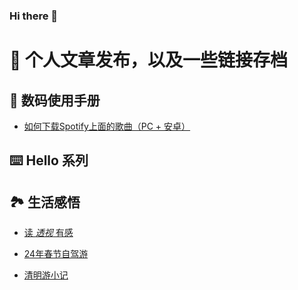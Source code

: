 ### Hi there 👋

# 📄 个人文章发布，以及一些链接存档

## 💾 数码使用手册

* [如何下载Spotify上面的歌曲（PC + 安卓）](https://github.com/DrLightko/DrLightko/blob/main/digital_handbook/sopify_downloader.md)

## ⌨️ Hello 系列


## 🏞️ 生活感悟

* [读 *透视* 有感](https://github.com/DrLightko/DrLightko/blob/main/life-insights/perspective.md)

* [24年春节自驾游](https://github.com/DrLightko/DrLightko/blob/main/life-insights/2024%E5%B9%B4%E6%97%85%E6%B8%B8%E8%AF%A6%E6%83%85.pdf)

* [清明游小记](https://github.com/DrLightko/DrLightko/blob/main/life-insights/%E6%B8%85%E6%98%8E%E6%B8%B8%E5%BA%94%E5%8E%BF.md)

